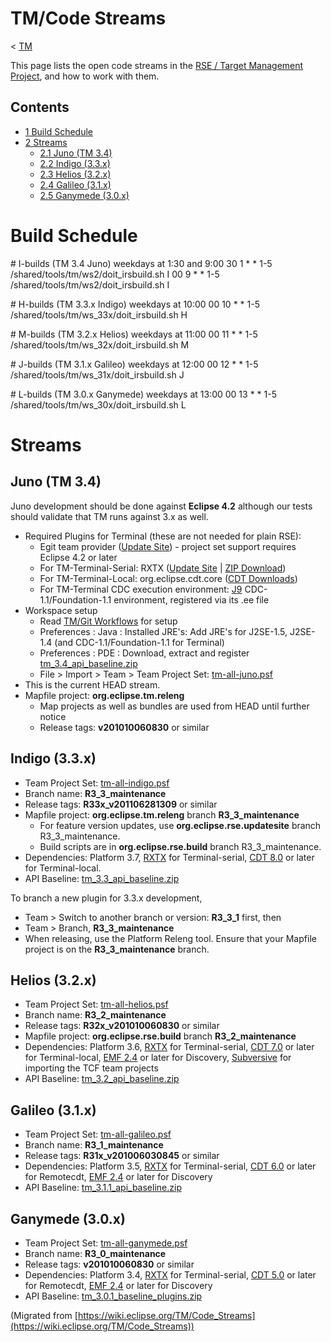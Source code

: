 

TM/Code Streams
===============

< [TM](/TM "TM")

This page lists the open code streams in the [RSE / Target Management Project](https://www.eclipse.org/tm), and how to work with them.

Contents
--------

*   [1 Build Schedule](#Build-Schedule)
*   [2 Streams](#Streams)
    *   [2.1 Juno (TM 3.4)](#Juno-.28TM-3.4.29)
    *   [2.2 Indigo (3.3.x)](#Indigo-.283.3.x.29)
    *   [2.3 Helios (3.2.x)](#Helios-.283.2.x.29)
    *   [2.4 Galileo (3.1.x)](#Galileo-.283.1.x.29)
    *   [2.5 Ganymede (3.0.x)](#Ganymede-.283.0.x.29)

Build Schedule
==============

\# I-builds (TM 3.4 Juno) weekdays at 1:30 and 9:00
30 1 * * 1-5    /shared/tools/tm/ws2/doit_irsbuild.sh I
00 9 * * 1-5    /shared/tools/tm/ws2/doit_irsbuild.sh I

\# H-builds (TM 3.3.x Indigo) weekdays at 10:00
00 10 * * 1-5   /shared/tools/tm/ws\_33x/doit\_irsbuild.sh H

\# M-builds (TM 3.2.x Helios) weekdays at 11:00
00 11 * * 1-5   /shared/tools/tm/ws\_32x/doit\_irsbuild.sh M

\# J-builds (TM 3.1.x Galileo) weekdays at 12:00
00 12 * * 1-5   /shared/tools/tm/ws\_31x/doit\_irsbuild.sh J

\# L-builds (TM 3.0.x Ganymede) weekdays at 13:00
00 13 * * 1-5   /shared/tools/tm/ws\_30x/doit\_irsbuild.sh L

Streams
=======

Juno (TM 3.4)
-------------

Juno development should be done against **Eclipse 4.2** although our tests should validate that TM runs against 3.x as well.

*   Required Plugins for Terminal (these are not needed for plain RSE):
    *   Egit team provider ([Update Site](http://download.eclipse.org/egit/updates)) \- project set support requires Eclipse 4.2 or later
    *   For TM-Terminal-Serial: RXTX ([Update Site](http://rxtx.qbang.org/eclipse/) | [ZIP Download](http://rxtx.qbang.org/eclipse/downloads/))
    *   For TM-Terminal-Local: org.eclipse.cdt.core ([CDT Downloads](http://eclipse.org/cdt/downloads.php))
    *   For TM-Terminal CDC execution environment: [J9](https://wiki.eclipse.org/J9 "J9") CDC-1.1/Foundation-1.1 environment, registered via its .ee file
*   Workspace setup
    *   Read [TM/Git Workflows](./Git_Workflows "TM/Git Workflows") for setup
    *   Preferences : Java : Installed JRE's: Add JRE's for J2SE-1.5, J2SE-1.4 (and CDC-1.1/Foundation-1.1 for Terminal)
    *   Preferences : PDE : Download, extract and register [tm\_3.4\_api_baseline.zip](http://archive.eclipse.org/tm/downloads/tm_3.4_api_baseline.zip)
    *   File > Import > Team > Team Project Set: [tm-all-juno.psf](https://www.eclipse.org/tm/development/tm-all-juno.psf)
*   This is the current HEAD stream.
*   Mapfile project: **org.eclipse.tm.releng**
    *   Map projects as well as bundles are used from HEAD until further notice
    *   Release tags: **v201010060830** or similar

Indigo (3.3.x)
--------------

*   Team Project Set: [tm-all-indigo.psf](https://www.eclipse.org/tm/development/tm-all-indigo.psf)
*   Branch name: **R3\_3\_maintenance**
*   Release tags: **R33x_v201106281309** or similar
*   Mapfile project: **org.eclipse.tm.releng** branch **R3\_3\_maintenance**
    *   For feature version updates, use **org.eclipse.rse.updatesite** branch R3\_3\_maintenance.
    *   Build scripts are in **org.eclipse.rse.build** branch R3\_3\_maintenance.
*   Dependencies: Platform 3.7, [RXTX](http://rxtx.qbang.org/eclipse/downloads/) for Terminal-serial, [CDT 8.0](http://eclipse.org/cdt/downloads.php) or later for Terminal-local.
*   API Baseline: [tm\_3.3\_api_baseline.zip](http://archive.eclipse.org/tm/downloads/tm_3.3_api_baseline.zip)

To branch a new plugin for 3.3.x development,

*   Team > Switch to another branch or version: **R3\_3\_1** first, then
*   Team > Branch, **R3\_3\_maintenance**
*   When releasing, use the Platform Releng tool. Ensure that your Mapfile project is on the **R3\_3\_maintenance** branch.

Helios (3.2.x)
--------------

*   Team Project Set: [tm-all-helios.psf](https://www.eclipse.org/tm/development/tm-all-helios.psf)
*   Branch name: **R3\_2\_maintenance**
*   Release tags: **R32x_v201010060830** or similar
*   Mapfile project: **org.eclipse.rse.build** branch **R3\_2\_maintenance**
*   Dependencies: Platform 3.6, [RXTX](http://rxtx.qbang.org/eclipse/downloads/) for Terminal-serial, [CDT 7.0](http://download.eclipse.org/tools/cdt/builds/) or later for Terminal-local, [EMF 2.4](https://www.eclipse.org/modeling/emf/downloads/?project=emf) or later for Discovery, [Subversive](http://eclipse.org/subversive/) for importing the TCF team projects
*   API Baseline: [tm\_3.2\_api_baseline.zip](http://archive.eclipse.org/tm/downloads/tm_3.2_api_baseline.zip)

Galileo (3.1.x)
---------------

*   Team Project Set: [tm-all-galileo.psf](https://www.eclipse.org/tm/development/tm-all-galileo.psf)
*   Branch name: **R3\_1\_maintenance**
*   Release tags: **R31x_v201006030845** or similar
*   Dependencies: Platform 3.5, [RXTX](http://rxtx.qbang.org/eclipse/downloads/) for Terminal-serial, [CDT 6.0](http://download.eclipse.org/tools/cdt/builds/) or later for Remotecdt, [EMF 2.4](https://www.eclipse.org/modeling/emf/downloads/?project=emf) or later for Discovery
*   API Baseline: [tm\_3.1.1\_api_baseline.zip](http://archive.eclipse.org/tm/downloads/tm_3.1.1_api_baseline.zip)

Ganymede (3.0.x)
----------------

*   Team Project Set: [tm-all-ganymede.psf](https://www.eclipse.org/tm/development/tm-all-ganymede.psf)
*   Branch name: **R3\_0\_maintenance**
*   Release tags: **v201010060830** or similar
*   Dependencies: Platform 3.4, [RXTX](http://rxtx.qbang.org/eclipse/downloads/) for Terminal-serial, [CDT 5.0](http://download.eclipse.org/tools/cdt/builds/) or later for Remotecdt, [EMF 2.4](https://www.eclipse.org/modeling/emf/downloads/?project=emf) or later for Discovery
*   API Baseline: [tm\_3.0.1\_baseline_plugins.zip](http://archive.eclipse.org/tm/downloads/tm_3.0.1_baseline_plugins.zip)


(Migrated from [https://wiki.eclipse.org/TM/Code_Streams](https://wiki.eclipse.org/TM/Code_Streams))